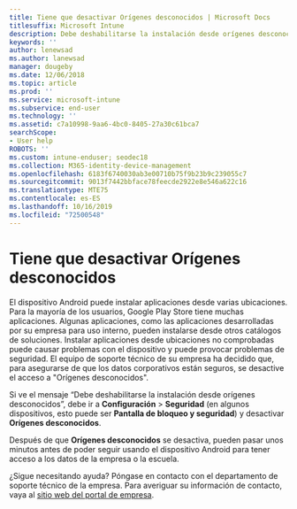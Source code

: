 ```yaml
---
title: Tiene que desactivar Orígenes desconocidos | Microsoft Docs
titlesuffix: Microsoft Intune
description: Debe deshabilitarse la instalación desde orígenes desconocidos.
keywords: ''
author: lenewsad
ms.author: lanewsad
manager: dougeby
ms.date: 12/06/2018
ms.topic: article
ms.prod: ''
ms.service: microsoft-intune
ms.subservice: end-user
ms.technology: ''
ms.assetid: c7a10998-9aa6-4bc0-8405-27a30c61bca7
searchScope:
- User help
ROBOTS: ''
ms.custom: intune-enduser; seodec18
ms.collection: M365-identity-device-management
ms.openlocfilehash: 6183f6740030ab3e00710b75f9b23b9c239055c7
ms.sourcegitcommit: 9013f7442bbface78feecde2922e8e546a622c16
ms.translationtype: MTE75
ms.contentlocale: es-ES
ms.lasthandoff: 10/16/2019
ms.locfileid: "72500548"
---
```

# <a name="you-need-to-turn-off-unknown-sources"></a>Tiene que desactivar Orígenes desconocidos

El dispositivo Android puede instalar aplicaciones desde varias ubicaciones. Para la mayoría de los usuarios, Google Play Store tiene muchas aplicaciones. Algunas aplicaciones, como las aplicaciones desarrolladas por su empresa para uso interno, pueden instalarse desde otros catálogos de soluciones. Instalar aplicaciones desde ubicaciones no comprobadas puede causar problemas con el dispositivo y puede provocar problemas de seguridad. El equipo de soporte técnico de su empresa ha decidido que, para asegurarse de que los datos corporativos están seguros, se desactive el acceso a "Orígenes desconocidos".

Si ve el mensaje “Debe deshabilitarse la instalación desde orígenes desconocidos”, debe ir a **Configuración** > **Seguridad** (en algunos dispositivos, esto puede ser **Pantalla de bloqueo y seguridad**) y desactivar **Orígenes desconocidos**.

Después de que **Orígenes desconocidos** se desactiva, pueden pasar unos minutos antes de poder seguir usando el dispositivo Android para tener acceso a los datos de la empresa o la escuela.

¿Sigue necesitando ayuda? Póngase en contacto con el departamento de soporte técnico de la empresa. Para averiguar su información de contacto, vaya al [sitio web del portal de empresa](https://go.microsoft.com/fwlink/?linkid=2010980).
